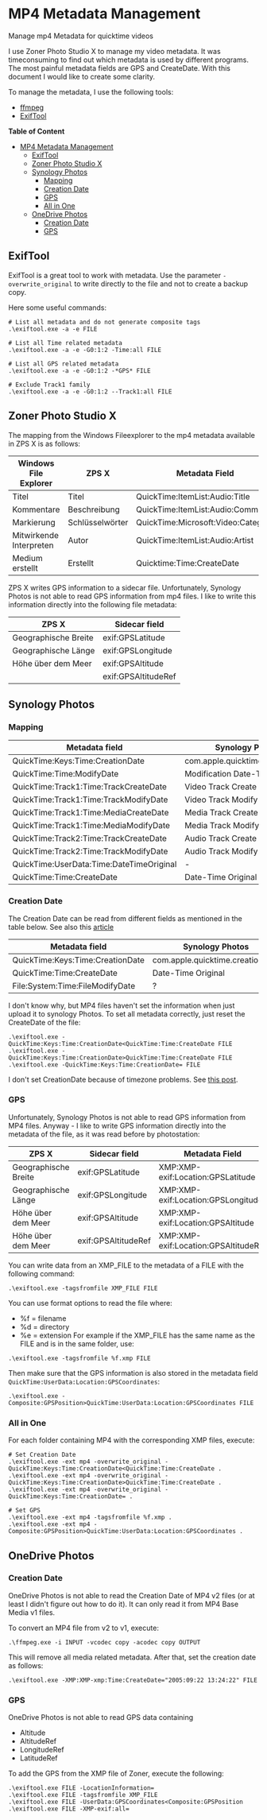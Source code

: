 # MP4 Metadata Management
Manage mp4 Metadata for quicktime videos

I use Zoner Photo Studio X to manage my video metadata.
It was timeconsuming to find out which metadata is used by different programs. The most painful metadata fields are GPS and CreateDate.
With this document I would like to create some clarity.

To manage the metadata, I use the following tools:
- [ffmpeg](https://ffmpeg.org/)
- [ExifTool](https://exiftool.org/)

**Table of Content**
- [MP4 Metadata Management](#mp4-metadata-management)
  - [ExifTool](#exiftool)
  - [Zoner Photo Studio X](#zoner-photo-studio-x)
  - [Synology Photos](#synology-photos)
    - [Mapping](#mapping)
    - [Creation Date](#creation-date)
    - [GPS](#gps)
    - [All in One](#all-in-one)
  - [OneDrive Photos](#onedrive-photos)
    - [Creation Date](#creation-date-1)
    - [GPS](#gps-1)


## ExifTool
ExifTool is a great tool to work with metadata.
Use the parameter `-overwrite_original` to write directly to the file and not to create a backup copy.

Here some useful commands:

```
# List all metadata and do not generate composite tags
.\exiftool.exe -a -e FILE

# List all Time related metadata
.\exiftool.exe -a -e -G0:1:2 -Time:all FILE

# List all GPS related metadata
.\exiftool.exe -a -e -G0:1:2 -*GPS* FILE

# Exclude Track1 family
.\exiftool.exe -a -e -G0:1:2 --Track1:all FILE

```

## Zoner Photo Studio X
The mapping from the Windows Fileexplorer to the mp4 metadata available in ZPS X is as follows:

| Windows File Explorer   | ZPS X           | Metadata Field                     |
| ----------------------- | --------------- | ---------------------------------- |
| Titel                   | Titel           | QuickTime:ItemList:Audio:Title     |
| Kommentare              | Beschreibung    | QuickTime:ItemList:Audio:Comment   |
| Markierung              | Schlüsselwörter | QuickTime:Microsoft:Video:Category |
| Mitwirkende Interpreten | Autor           | QuickTime:ItemList:Audio:Artist    |
| Medium erstellt         | Erstellt        | Quicktime:Time:CreateDate          |

ZPS X writes GPS information to a sidecar file.
Unfortunately, Synology Photos is not able to read GPS information from mp4 files.
I like to write this information directly into the following file metadata:

| ZPS X                | Sidecar field       |
| -------------------- | ------------------- |
| Geographische Breite | exif:GPSLatitude    |
| Geographische Länge  | exif:GPSLongitude   |
| Höhe über dem Meer   | exif:GPSAltitude    |
|                      | exif:GPSAltitudeRef |


## Synology Photos

### Mapping

| Metadata field                           | Synology Photos                  |
| ---------------------------------------- | -------------------------------- |
| QuickTime:Keys:Time:CreationDate         | com.apple.quicktime.creationdate |
| QuickTime:Time:ModifyDate                | Modification Date-Time           |
| QuickTime:Track1:Time:TrackCreateDate    | Video Track Create Date          |
| QuickTime:Track1:Time:TrackModifyDate    | Video Track Modify Date          |
| QuickTime:Track1:Time:MediaCreateDate    | Media Track Create Date          |
| QuickTime:Track1:Time:MediaModifyDate    | Media Track Modify Date          |
| QuickTime:Track2:Time:TrackCreateDate    | Audio Track Create Date          |
| QuickTime:Track2:Time:TrackModifyDate    | Audio Track Modify Date          |
| QuickTime:UserData:Time:DateTimeOriginal | -                                |
| QuickTime:Time:CreateDate                | Date-Time Original               |


### Creation Date

The Creation Date can be read from different fields as mentioned in the table below.
See also this [article](https://kb.synology.com/en-global/DSM/tutorial/What_can_I_do_if_Synology_Photos_shows_incorrect_dates_of_my_photos)

| Metadata field                   | Synology Photos                  | Prio |
| -------------------------------- | -------------------------------- | ---- |
| QuickTime:Keys:Time:CreationDate | com.apple.quicktime.creationdate | 1    |
| QuickTime:Time:CreateDate        | Date-Time Original               | 2    |
| File:System:Time:FileModifyDate  | ?                                | 3    |

I don't know why, but MP4 files haven't set the information when just upload it to synology Photos.
To set all metadata correctly, just reset the CreateDate of the file:
```
.\exiftool.exe -QuickTime:Keys:Time:CreationDate<QuickTime:Time:CreateDate FILE
.\exiftool.exe -QuickTime:Keys:Time:CreationDate>QuickTime:Time:CreateDate FILE
.\exiftool.exe -QuickTime:Keys:Time:CreationDate= FILE
```

I don't set CreationDate because of timezone problems. See [this post](https://community.synology.com/enu/forum/1/post/138615).


### GPS

Unfortunately, Synology Photos is not able to read GPS information from MP4 files.
Anyway - I like to write GPS information directly into the metadata of the file, as it was read before by photostation:

| ZPS X                | Sidecar field       | Metadata Field                       |
| -------------------- | ------------------- | ------------------------------------ |
| Geographische Breite | exif:GPSLatitude    | XMP:XMP-exif:Location:GPSLatitude    |
| Geographische Länge  | exif:GPSLongitude   | XMP:XMP-exif:Location:GPSLongitude   |
| Höhe über dem Meer   | exif:GPSAltitude    | XMP:XMP-exif:Location:GPSAltitude    |
| Höhe über dem Meer   | exif:GPSAltitudeRef | XMP:XMP-exif:Location:GPSAltitudeRef |

You can write data from an XMP_FILE to the metadata of a FILE with the following command:
```
.\exiftool.exe -tagsfromfile XMP_FILE FILE
```
You can use format options to read the file where:
- %f = filename
- %d = directory
- %e = extension
For example if the XMP_FILE has the same name as the FILE and is in the same folder, use: 
```
.\exiftool.exe -tagsfromfile %f.xmp FILE
```

Then make sure that the GPS information is also stored in the metadata field `QuickTime:UserData:Location:GPSCoordinates`:
```
.\exiftool.exe -Composite:GPSPosition>QuickTime:UserData:Location:GPSCoordinates FILE
```

### All in One
For each folder containing MP4 with the corresponding XMP files, execute:
```
# Set Creation Date
.\exiftool.exe -ext mp4 -overwrite_original -QuickTime:Keys:Time:CreationDate<QuickTime:Time:CreateDate .
.\exiftool.exe -ext mp4 -overwrite_original -QuickTime:Keys:Time:CreationDate>QuickTime:Time:CreateDate .
.\exiftool.exe -ext mp4 -overwrite_original -QuickTime:Keys:Time:CreationDate= .

# Set GPS
.\exiftool.exe -ext mp4 -tagsfromfile %f.xmp .
.\exiftool.exe -ext mp4 -Composite:GPSPosition>QuickTime:UserData:Location:GPSCoordinates .
```


## OneDrive Photos

### Creation Date

OneDrive Photos is not able to read the Creation Date of MP4 v2 files (or at least I didn't figure out how to do it). It can only read it from MP4 Base Media v1 files.

To convert an MP4 file from v2 to v1, execute:
```
.\ffmpeg.exe -i INPUT -vcodec copy -acodec copy OUTPUT
```

This will remove all media related metadata. After that, set the creation date as follows:
```
.\exiftool.exe -XMP:XMP-xmp:Time:CreateDate="2005:09:22 13:24:22" FILE
```

### GPS
OneDrive Photos is not able to read GPS data containing
- Altitude
- AltitudeRef
- LongitudeRef
- LatitudeRef

To add the GPS from the XMP file of Zoner, execute the following:
```
.\exiftool.exe FILE -LocationInformation=
.\exiftool.exe FILE -tagsfromfile XMP_FILE
.\exiftool.exe FILE -UserData:GPSCoordinates<Composite:GPSPosition
.\exiftool.exe FILE -XMP-exif:all=
```
